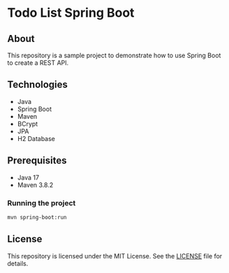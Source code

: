 # Todo List Spring Boot

## About

This repository is a sample project to demonstrate how to use Spring Boot to create a REST API.

## Technologies

- Java
- Spring Boot
- Maven
- BCrypt
- JPA
- H2 Database

## Prerequisites

- Java 17
- Maven 3.8.2

### Running the project

```bash
mvn spring-boot:run
```

## License

This repository is licensed under the MIT License. See the [LICENSE](/LICENSE) file for details.
